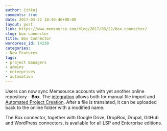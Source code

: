 ```yaml
---
author: jitkaj
comments: true
date: 2017-03-22 10:40:46+00:00
layout: post
link: https://www.memsource.com/blog/2017/03/22/box-connector/
slug: box-connector
title: Box Connector
wordpress_id: 14230
categories:
- New Features
tags:
- project managers
- admins
- enterprises
- automation
---
```


Users can now sync Memsource accounts with yet another online repository – **Box**. The [integration](http://wiki.memsource.com/wiki/Connectors) allows both for manual file import and [Automated Project Creation](https://help.memsource.com/hc/en-us/articles/115003948452-Connectors). After a file is translated, it can be uploaded back to the online folder with a modified name.

The Box connector, together with Google Drive, DropBox, Drupal, GitHub and WordPress connectors, is available for all LSP and Enterprise editions.
